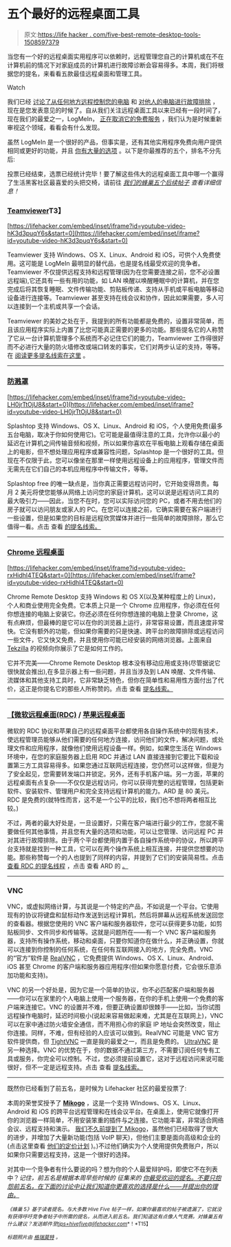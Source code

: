 # 五个最好的远程桌面工具

> 原文:[https://life hacker . com/five-best-remote-desktop-tools-1508597379](https://lifehacker.com/five-best-remote-desktop-tools-1508597379)

当您有一个好的远程桌面实用程序可以依赖时，远程管理您自己的计算机或在不在计算机前的情况下对家庭成员的计算机进行故障诊断会容易得多。本周，我们将根据您的提名，来看看五款最佳远程桌面和管理工具。

Watch

我们已经 [讨论了从任何地方远程控制您的电脑](https://lifehacker.com/use-your-computer-from-anywhere-a-guide-to-remote-cont-5902654) 和 [对他人的电脑进行故障排除](http://lifehacker.com/how-do-i-troubleshoot-my-parents-pc-remotely-5846072) ，现在是您发表意见的时候了。自从我们关注远程桌面工具以来已经有一段时间了，现在我们的最爱之一，LogMeIn， [正在取消它的免费服务](http://lifehacker.com/remote-desktop-tool-logmein-is-no-longer-free-1505850872) ，我们认为是时候重新审视这个领域，看看会有什么发现。

虽然 LogMeIn 是一个很好的产品，但事实是，还有其他实用程序免费向用户提供相同或更好的功能，并且 [你有大量的选项](https://lifehacker.com/whats-the-best-remote-desktop-tool-1506973784) 。以下是你最推荐的五个，排名不分先后:

投票已经结束，选票已经统计完毕！要了解这些伟大的远程桌面工具中哪一个赢得了生活黑客社区最喜爱的头把交椅，请前往 [*我们的蜂巢五个后续帖子*](https://lifehacker.com/most-popular-remote-desktop-tool-teamviewer-1511020644) *查看详细信息！*

### [Teamviewer](http://teamviewer.com/)T3】

 [https://lifehacker.com/embed/inset/iframe?id=youtube-video-hK3d3puqY6s&start=0](https://lifehacker.com/embed/inset/iframe?id=youtube-video-hK3d3puqY6s&start=0) 

Teamviewer 支持 Windows、OS X、Linux、Android 和 iOS，可供个人免费使用。这可能是 LogMeIn 最明显的替代品，也是提名线最受欢迎的竞争者。Teamviewer 不仅提供远程支持和远程管理(因为在您需要连接之前，您不必设置远程端),它还具有一些有用的功能，如 LAN 唤醒以唤醒睡眠中的计算机，并在您完成后将其恢复睡眠、文件传输功能、剪贴板传递、支持从手机或平板电脑等移动设备进行连接等。Teamviewer 甚至支持在线会议和协作，因此如果需要，多人可以连接到一个主机或共享一个会话。

Teamviewer 的美妙之处在于，我提到的所有功能都是免费的，设置非常简单，而且该应用程序实际上内置了比您可能真正需要的更多的功能。那些提名它的人称赞了它从一台计算机管理多个系统而不必记住它们的能力，Teamviewer 工作得很好而不必进行大量的防火墙修改或端口转发的事实，它们对两步认证的支持，等等。在 [阅读更多提名线索在这里](https://lifehacker.com/vote-teamviewer-why-aside-from-being-the-obvious-firs-1506986984) 。

* * *

### [防溅罩](http://www.splashtop.com/)

 [https://lifehacker.com/embed/inset/iframe?id=youtube-video-LH0jrTtOjU8&start=0](https://lifehacker.com/embed/inset/iframe?id=youtube-video-LH0jrTtOjU8&start=0) 

Splashtop 支持 Windows、OS X、Linux、Android 和 iOS，个人使用免费(最多五台电脑，取决于你如何使用它)。它可能是最值得注意的工具，允许你以最小的延迟在计算机之间传输音频和视频，所以如果你喜欢在平板电脑上观看存储在桌面上的电影，但不想处理应用程序或兼容性问题，Splashtop 是一个很好的工具。但现在不仅限于此，您可以像坐在那里一样使用远程设备上的应用程序，管理文件而无需先在它们自己的本机应用程序中传输文件，等等。

Splashtop free 的唯一缺点是，当你真正需要远程访问时，它开始变得昂贵。每月 2 美元将使您能够从网络上访问您的家庭计算机，这可以说是远程访问工具的最大吸引力——因此，当您不在时，您可以实际访问您的 PC，或者不用去他们的房子就可以访问朋友或家人的 PC。在您可以连接之前，它确实需要在客户端进行一些设置，但是如果您的目标是远程欣赏媒体并进行一些简单的故障排除，那么它值得一看。点击 查看 [的提名线索。](https://lifehacker.com/1507267011)

* * *

### [Chrome 远程桌面](https://support.google.com/chrome/answer/1649523?hl=en)

 [https://lifehacker.com/embed/inset/iframe?id=youtube-video-rxHidhl4TEQ&start=0](https://lifehacker.com/embed/inset/iframe?id=youtube-video-rxHidhl4TEQ&start=0) 

Chrome Remote Desktop 支持 Windows 和 OS X(以及某种程度上的 Linux)，个人和商业使用完全免费。它本质上只是一个 Chrome 应用程序，你必须在任何你想连接的电脑上安装它。你还必须在任何你想连接的电脑上登录 Chrome，这有点麻烦，但最棒的是它可以在你的浏览器上运行，非常容易设置，而且速度非常快。它没有额外的功能，但如果你需要的只是快速、跨平台的故障排除或远程访问一些文件，它又快又免费，并且使用你可能已经安装的网络浏览器。上面来自 [Tekzilla](http://tekzilla.com/) 的视频向你展示了它是如何工作的。

它并不完美——Chrome Remote Desktop 根本没有移动应用或支持(尽管据说它很快就会推出),在多显示器上有一些问题，并且当涉及到 LAN 唤醒、文件传输、流媒体和其他支持工具时，它非常缺乏特色，但你在简单性和易用性方面付出了代价，这正是你提名它的那些人所称赞的。点击 查看 [提名线索。](https://lifehacker.com/1507233518)

* * *

### [【微软远程桌面(RDC)](http://windows.microsoft.com/en-us/windows7/products/features/remote-desktop-connection) / [苹果远程桌面](http://www.apple.com/remotedesktop/)

微软的 RDC 协议和苹果自己的远程桌面平台都使用各自操作系统中的现有技术，使远程管理员能够从他们需要的任何地方连接，访问他们的文件，解决问题，或处理文件和应用程序，就像他们使用远程设备一样。例如，如果您生活在 Windows 环境中，在您的家庭服务器上启用 RDC 并通过 LAN 直接连接到它要比下载和设置第三方工具容易得多。如果您通过互联网远程连接，您仍然可以这样做，但是为了安全起见，您需要转发端口并锁定。另外，还有手机客户端。另一方面，苹果的远程桌面有点复杂——不仅仅是远程访问，你可以获得完整的远程管理，包括更新软件、安装软件、管理用户和完全支持远程计算机的能力。ARD 是 80 美元。RDC 是免费的(就特性而言，这不是一个公平的比较，我们也不想将两者相互比较。)

不过，两者的最大好处是，一旦设置好，只需在客户端进行最少的工作，您就不需要做任何其他事情，并且您有大量的选项和功能，可以让您管理、访问远程 PC 并对其进行故障排除。由于两个平台都使用内置于各自操作系统中的协议，所以跨平台支持就是找到一种工具，它可以在两个操作系统上相互连接，并提供您想要的功能。那些称赞每一个的人也提到了同样的内容，并提到了它们的安装简易性。点击 [查看 RDC 的提名线程](https://lifehacker.com/1507287660) ，点击 查看 ARD 的 [。](http://lifehacker.com/vote-apple-remote-desktopwhy-if-youre-like-me-mac-us-1507228069)

* * *

### VNC

VNC，或虚拟网络计算，与其说是一个特定的产品，不如说是一个平台。它使用现有的协议将键盘和鼠标动作发送到远程计算机，然后将屏幕从远程系统发送回您的查看器。根据您使用的 VNC 客户端和服务器软件，您可以获得更多功能，如剪贴板同步、文件同步和传输等。这就是问题所在——有一个 VNC 客户端和服务器，支持所有操作系统，移动和桌面，只要你知道你在做什么，并正确设置，你就可以连接到你控制的任何系统，在任何有互联网接入的地方，完全免费。VNC 的“官方”软件是 [RealVNC](http://www.realvnc.com/) ，它免费提供 Windows、OS X、Linux、Android、iOS 甚至 Chrome 的客户端和服务器应用程序(但如果你愿意付费，它会很乐意添加功能和支持)。

VNC 的另一个好处是，因为它是一个简单的协议，你不必匹配客户端和服务器——你可以在家里的个人电脑上使用一个服务器，在你的手机上使用一个免费的客户端来连接它。VNC 的设置并不难，但要正确设置却很棘手——比如，当你试图远程操作电脑时，延迟时间极小(说起来容易做起来难，尤其是在互联网上)，VNC 可以在家中通过防火墙安全通信，而不用担心你的家庭 IP 地址会突然改变，阻止你连接。同样，不难，但有经验的人应该可以做到。RealVNC 可能是 VNC 官方软件提供商，但 [TightVNC](http://www.tightvnc.com/) 一直是我的最爱之一，而且是免费的。 [UltraVNC](http://www.uvnc.com/) 是另一种选择。VNC 的优势在于，你的数据不通过第三方，不需要订阅任何专有工具或服务，你完全可以控制。不过，您必须提前设置它，这对于远程访问来说可能很好，但不一定是远程支持。点击 查看 [提名线索。](https://lifehacker.com/1507247295)

* * *

既然你已经看到了前五名，是时候为 Lifehacker 社区的最爱投票了:

本周的荣誉奖授予了 [**Mikogo**](http://www.mikogo.com/) ，这是一个支持 WIndows、OS X、Linux、Android 和 iOS 的跨平台远程管理和在线会议平台。在桌面上，使用它就像打开你的浏览器一样简单，不用安装笨重的插件与之连接。它功能丰富，非常适合网络会议、远程支持和演示。 [我们不久前提到了 Mikogo](https://lifehacker.com/mikogo-is-a-two-way-desktop-sharing-tool-5681167)，虽然他们已经取得了很大的进步，并增加了大量新功能(包括 VoIP 聊天)，但他们主要是面向高级和企业的(点击这里查看 [他们的定价计划](http://www.mikogo.com/pricing/) )。)不过他们确实为个人使用提供免费账户，所以如果你只需要远程支持，这是一个很好的选择。

对其中一个竞争者有什么要说的吗？想为你的个人最爱辩护吗，即使它不在列表中？*记住，前五名是根据本周早些时候的* *征集来的* [*你最受欢迎的提名。不要只抱怨前五名，在下面的讨论中让我们知道你更喜欢的选择是什么——并提出你的理由。*](https://lifehacker.com/whats-the-best-desktop-video-player-1502667603)

<small>*《蜂巢 5》基于读者提名。与大多数 Hive Five 帖子一样，如果你最喜欢的帖子被遗漏了，它就没有获得呼吁竞争者帖子中所需的提名，从而进入前五名。我们知道这有点像人气竞赛。对蜂巢五有什么建议？发送邮件至*</small>[<small>*tips+hivefive@lifehacker.com*</small>](mailto:tips+hivefive@lifehacker.com)<small>*！*T15】</small>

<small>*标题照片由*</small> [<small>*格瑞莫特*</small>](http://www.flickr.com/photos/gregmote/138474037/) <small>*。*</small>